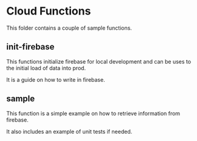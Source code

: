 # Cloud Functions

This folder contains a couple of sample functions.

## init-firebase
This functions initialize firebase for local development and can be uses to the initial load of data into prod.

It is a guide on how to write in firebase.

## sample

This function is a simple example on how to retrieve information from firebase.

It also includes an example of unit tests if needed.
